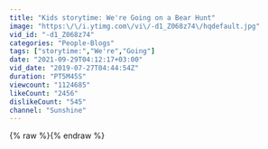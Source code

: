 ```yaml
---
title: "Kids storytime: We're Going on a Bear Hunt"
image: "https:\/\/i.ytimg.com\/vi\/-d1_Z068z74\/hqdefault.jpg"
vid_id: "-d1_Z068z74"
categories: "People-Blogs"
tags: ["storytime:","We're","Going"]
date: "2021-09-29T04:12:17+03:00"
vid_date: "2019-07-27T04:44:54Z"
duration: "PT5M45S"
viewcount: "1124685"
likeCount: "2456"
dislikeCount: "545"
channel: "Sunshine"
---
```

{% raw %}{% endraw %}
